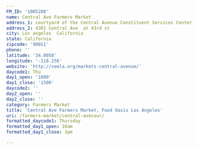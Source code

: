 ```yaml
---
FM_ID: '1005208'
name: Central Ave Farmers Market
address_1: courtyard of the Central Avenue Constituent Services Center
address_2: 4301 Central Ave  at 43rd st
city: Los angeles  California
state: California
zipcode: '90011'
phone: ''
latitude: '34.0058'
longitude: '-118.256'
website: 'http://seela.org/markets-central-avenue/'
daycode1: Thu
day1_open: '1000'
day1_close: '1500'
daycode2: ''
day2_open: ''
day2_close: ''
category: Farmers Market
title: 'Central Ave Farmers Market, Food Oasis Los Angeles'
uri: /farmers-market/central-avecour/
formatted_daycode1: Thursday
formatted_day1_open: 10am
formatted_day1_close: 3pm

---
```

